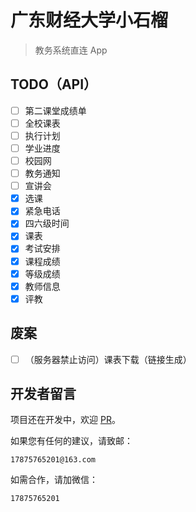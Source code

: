 # 广东财经大学小石榴

> 教务系统直连 App

## TODO（API）
- [ ] 第二课堂成绩单
- [ ] 全校课表
- [ ] 执行计划
- [ ] 学业进度
- [ ] 校园网
- [ ] 教务通知
- [ ] 宣讲会
- [x] 选课
- [x] 紧急电话
- [x] 四六级时间
- [x] 课表
- [x] 考试安排
- [x] 课程成绩
- [x] 等级成绩
- [x] 教师信息
- [x] 评教

## 废案
- [ ] （服务器禁止访问）课表下载（链接生成）

## 开发者留言
项目还在开发中，欢迎 [PR](https://github.com/Kiteio/Punica/pulls)。

如果您有任何的建议，请致邮：
```
17875765201@163.com
```

如需合作，请加微信：
```
17875765201
```